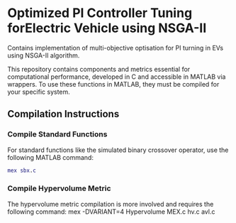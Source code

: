 # Optimized PI Controller Tuning forElectric Vehicle using NSGA-II
Contains implementation of multi-objective optisation for PI turning in EVs using NSGA-II algorithm.

This repository contains components and metrics essential for computational performance, developed in C and accessible in MATLAB via wrappers. To use these functions in MATLAB, they must be compiled for your specific system.

## Compilation Instructions

### Compile Standard Functions
For standard functions like the simulated binary crossover operator, use the following MATLAB command:
```matlab
mex sbx.c
```

### Compile Hypervolume Metric
The hypervolume metric compilation is more involved and requires the following command:
mex -DVARIANT=4 Hypervolume MEX.c hv.c avl.c
